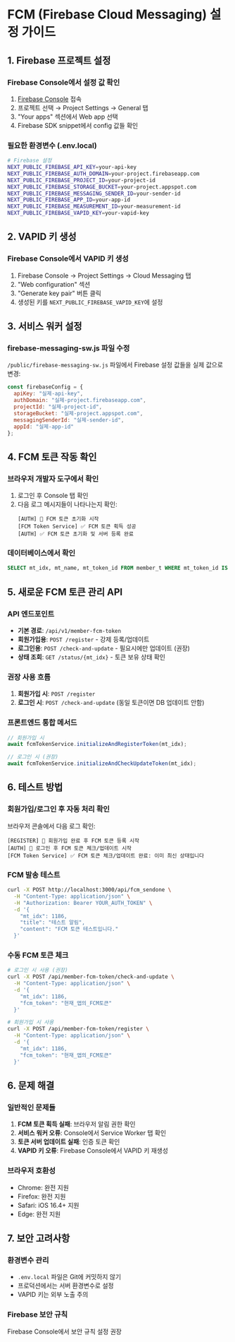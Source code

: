 # FCM (Firebase Cloud Messaging) 설정 가이드

## 1. Firebase 프로젝트 설정

### Firebase Console에서 설정 값 확인
1. [Firebase Console](https://console.firebase.google.com/) 접속
2. 프로젝트 선택 → Project Settings → General 탭
3. "Your apps" 섹션에서 Web app 선택
4. Firebase SDK snippet에서 config 값들 확인

### 필요한 환경변수 (.env.local)
```bash
# Firebase 설정
NEXT_PUBLIC_FIREBASE_API_KEY=your-api-key
NEXT_PUBLIC_FIREBASE_AUTH_DOMAIN=your-project.firebaseapp.com
NEXT_PUBLIC_FIREBASE_PROJECT_ID=your-project-id
NEXT_PUBLIC_FIREBASE_STORAGE_BUCKET=your-project.appspot.com
NEXT_PUBLIC_FIREBASE_MESSAGING_SENDER_ID=your-sender-id
NEXT_PUBLIC_FIREBASE_APP_ID=your-app-id
NEXT_PUBLIC_FIREBASE_MEASUREMENT_ID=your-measurement-id
NEXT_PUBLIC_FIREBASE_VAPID_KEY=your-vapid-key
```

## 2. VAPID 키 생성

### Firebase Console에서 VAPID 키 생성
1. Firebase Console → Project Settings → Cloud Messaging 탭
2. "Web configuration" 섹션
3. "Generate key pair" 버튼 클릭
4. 생성된 키를 `NEXT_PUBLIC_FIREBASE_VAPID_KEY`에 설정

## 3. 서비스 워커 설정

### firebase-messaging-sw.js 파일 수정
`/public/firebase-messaging-sw.js` 파일에서 Firebase 설정 값들을 실제 값으로 변경:

```javascript
const firebaseConfig = {
  apiKey: "실제-api-key",
  authDomain: "실제-project.firebaseapp.com", 
  projectId: "실제-project-id",
  storageBucket: "실제-project.appspot.com",
  messagingSenderId: "실제-sender-id",
  appId: "실제-app-id"
};
```

## 4. FCM 토큰 작동 확인

### 브라우저 개발자 도구에서 확인
1. 로그인 후 Console 탭 확인
2. 다음 로그 메시지들이 나타나는지 확인:
   ```
   [AUTH] 🔔 FCM 토큰 초기화 시작
   [FCM Token Service] ✅ FCM 토큰 획득 성공
   [AUTH] ✅ FCM 토큰 초기화 및 서버 등록 완료
   ```

### 데이터베이스에서 확인
```sql
SELECT mt_idx, mt_name, mt_token_id FROM member_t WHERE mt_token_id IS NOT NULL;
```

## 5. 새로운 FCM 토큰 관리 API

### API 엔드포인트
- **기본 경로**: `/api/v1/member-fcm-token`
- **회원가입용**: `POST /register` - 강제 등록/업데이트
- **로그인용**: `POST /check-and-update` - 필요시에만 업데이트 (권장)
- **상태 조회**: `GET /status/{mt_idx}` - 토큰 보유 상태 확인

### 권장 사용 흐름
1. **회원가입 시**: `POST /register`
2. **로그인 시**: `POST /check-and-update` (동일 토큰이면 DB 업데이트 안함)

### 프론트엔드 통합 메서드
```javascript
// 회원가입 시
await fcmTokenService.initializeAndRegisterToken(mt_idx);

// 로그인 시 (권장)
await fcmTokenService.initializeAndCheckUpdateToken(mt_idx);
```

## 6. 테스트 방법

### 회원가입/로그인 후 자동 처리 확인
브라우저 콘솔에서 다음 로그 확인:
```
[REGISTER] 🔔 회원가입 완료 후 FCM 토큰 등록 시작
[AUTH] 🔔 로그인 후 FCM 토큰 체크/업데이트 시작
[FCM Token Service] ✅ FCM 토큰 체크/업데이트 완료: 이미 최신 상태입니다
```

### FCM 발송 테스트
```bash
curl -X POST http://localhost:3000/api/fcm_sendone \
  -H "Content-Type: application/json" \
  -H "Authorization: Bearer YOUR_AUTH_TOKEN" \
  -d '{
    "mt_idx": 1186,
    "title": "테스트 알림",
    "content": "FCM 토큰 테스트입니다."
  }'
```

### 수동 FCM 토큰 체크
```bash
# 로그인 시 사용 (권장)
curl -X POST /api/member-fcm-token/check-and-update \
  -H "Content-Type: application/json" \
  -d '{
    "mt_idx": 1186,
    "fcm_token": "현재_앱의_FCM토큰"
  }'

# 회원가입 시 사용
curl -X POST /api/member-fcm-token/register \
  -H "Content-Type: application/json" \
  -d '{
    "mt_idx": 1186,
    "fcm_token": "현재_앱의_FCM토큰"
  }'
```

## 6. 문제 해결

### 일반적인 문제들
1. **FCM 토큰 획득 실패**: 브라우저 알림 권한 확인
2. **서비스 워커 오류**: Console에서 Service Worker 탭 확인
3. **토큰 서버 업데이트 실패**: 인증 토큰 확인
4. **VAPID 키 오류**: Firebase Console에서 VAPID 키 재생성

### 브라우저 호환성
- Chrome: 완전 지원
- Firefox: 완전 지원  
- Safari: iOS 16.4+ 지원
- Edge: 완전 지원

## 7. 보안 고려사항

### 환경변수 관리
- `.env.local` 파일은 Git에 커밋하지 않기
- 프로덕션에서는 서버 환경변수로 설정
- VAPID 키는 외부 노출 주의

### Firebase 보안 규칙
Firebase Console에서 보안 규칙 설정 권장
